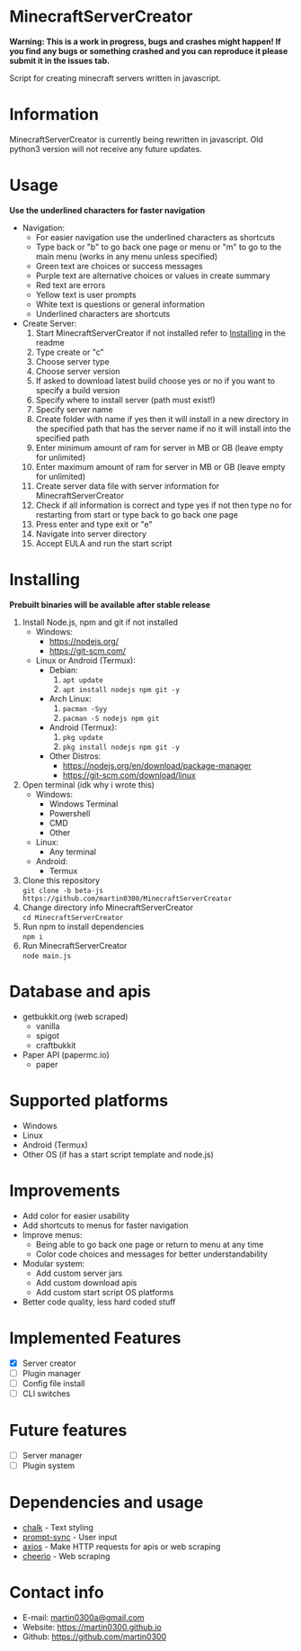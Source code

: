 # MinecraftServerCreator
**Warning: This is a work in progress, bugs and crashes might happen! If you find any bugs or something crashed and you can reproduce it please submit it in the issues tab.**

Script for creating minecraft servers written in javascript.

# Information
MinecraftServerCreator is currently being rewritten in javascript. Old python3 version will not receive any future updates.

# Usage
**Use the underlined characters for faster navigation**
- Navigation:
   - For easier navigation use the underlined characters as shortcuts
   - Type back or "b" to go back one page or menu or "m" to go to the main menu (works in any menu unless specified)
   - Green text are choices or success messages
   - Purple text are alternative choices or values in create summary
   - Red text are errors 
   - Yellow text is user prompts
   - White text is questions or general information
   - Underlined characters are shortcuts
- Create Server:
  1. Start MinecraftServerCreator if not installed refer to [Installing](#installing) in the readme
  2. Type create or "c"
  3. Choose server type
  4. Choose server version
  5. If asked to download latest build choose yes or no if you want to specify a build version
  6. Specify where to install server (path must exist!)
  7. Specify server name
  8. Create folder with name if yes then it will install in a new directory in the specified path that has the server name if no it will install into the specified path 
  9. Enter minimum amount of ram for server in MB or GB (leave empty for unlimited)
  10. Enter maximum amount of ram for server in MB or GB (leave empty for unlimited)
  11. Create server data file with server information for MinecraftServerCreator
  12. Check if all information is correct and type yes if not then type no for restarting from start or type back to go back one page
  13. Press enter and type exit or "e"
  14. Navigate into server directory
  15. Accept EULA and run the start script


# Installing
**Prebuilt binaries will be available after stable release**
1. Install Node.js, npm and git if not installed
   - Windows:
     - https://nodejs.org/
     - https://git-scm.com/
   - Linux or Android (Termux):
     - Debian:
        1. ``apt update``
        2. ``apt install nodejs npm git -y``
     - Arch Linux:
        1. ``pacman -Syy``
        2. ``pacman -S nodejs npm git``
     - Android (Termux):
        1. ``pkg update``
        2. ``pkg install nodejs npm git -y``
     - Other Distros:
        - https://nodejs.org/en/download/package-manager
        - https://git-scm.com/download/linux
2. Open terminal (idk why i wrote this)
   - Windows:
      - Windows Terminal
      - Powershell
      - CMD
      - Other
   - Linux:
      - Any terminal
   - Android:
      - Termux
3. Clone this repository\
``git clone -b beta-js https://github.com/martin0300/MinecraftServerCreator``
4. Change directory info MinecraftServerCreator\
``cd MinecraftServerCreator``
5. Run npm to install dependencies\
``npm i``
6. Run MinecraftServerCreator\
``node main.js``

# Database and apis
- getbukkit.org (web scraped)
   - vanilla
   - spigot
   - craftbukkit
- Paper API (papermc.io)
   - paper

# Supported platforms
- Windows
- Linux
- Android (Termux)
- Other OS (if has a start script template and node.js)

# Improvements
- Add color for easier usability
- Add shortcuts to menus for faster navigation
- Improve menus:
   - Being able to go back one page or return to menu at any time
   - Color code choices and messages for better understandability
- Modular system:
   - Add custom server jars
   - Add custom download apis
   - Add custom start script OS platforms
- Better code quality, less hard coded stuff

# Implemented Features
- [X] Server creator
- [ ] Plugin manager
- [ ] Config file install
- [ ] CLI switches

# Future features
- [ ] Server manager
- [ ] Plugin system

# Dependencies and usage
- [chalk](https://github.com/chalk/chalk) - Text styling
- [prompt-sync](https://github.com/heapwolf/prompt-sync) - User input
- [axios](https://github.com/axios/axios) - Make HTTP requests for apis or web scraping
- [cheerio](https://github.com/cheeriojs/cheerio) - Web scraping

# Contact info
- E-mail: martin0300a@gmail.com
- Website: https://martin0300.github.io
- Github: https://github.com/martin0300

